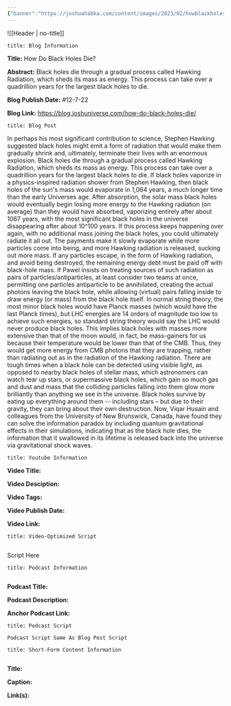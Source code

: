 ```yaml
---
{"banner":"https://joshuahabka.com/content/images/2023/02/howblackholesdiethumbnail--1-.png","banner_x":0.5,"dg-publish":true,"permalink":"/blog/how-do-black-holes-die/","dgPassFrontmatter":true,"noteIcon":"","created":"","updated":""}
---
```



![[Header \| no-title]]

```ad-info
title: Blog Information
```

**Title:** How Do Black Holes Die?

**Abstract:** Black holes die through a gradual process called Hawking Radiation, which sheds its mass as energy. This process can take over a quadrillion years for the largest black holes to die.

**Blog Publish Date:** #12-7-22

**Blog Link:** https://blog.joshuniverse.com/how-do-black-holes-die/

```ad-abstract
title: Blog Post
```

In perhaps his most significant contribution to science, Stephen Hawking suggested black holes might emit a form of radiation that would make them gradually shrink and, ultimately, terminate their lives with an enormous explosion. Black holes die through a gradual process called Hawking Radiation, which sheds its mass as energy. This process can take over a quadrillion years for the largest black holes to die. If black holes vaporize in a physics-inspired radiation shower from Stephen Hawking, then black holes of the sun's mass would evaporate in 1,064 years, a much longer time than the early Universes age. After absorption, the solar mass black holes would eventually begin losing more energy to the Hawking radiation (on average) than they would have absorbed, vaporizing entirely after about 1067 years, with the most significant black holes in the universe disappearing after about 10^100 years.
If this process keeps happening over again, with no additional mass joining the black holes, you could ultimately radiate it all out. The payments make it slowly evaporate while more particles come into being, and more Hawking radiation is released, sucking out more mass. If any particles escape, in the form of Hawking radiation, and avoid being destroyed, the remaining energy debt must be paid off with black-hole mass.
If Pawel insists on treating sources of such radiation as pairs of particles/antiparticles, at least consider two teams at once, permitting one particles antiparticle to be annihilated, creating the actual photons leaving the black hole, while allowing (virtual) pairs falling inside to draw energy (or mass) from the black hole itself.
In normal string theory, the most minor black holes would have Planck masses (which would have the last Planck times), but LHC energies are 14 orders of magnitude too low to achieve such energies, so standard string theory would say the LHC would never produce black holes. This implies black holes with masses more extensive than that of the moon would, in fact, be mass-gainers for us because their temperature would be lower than that of the CMB. Thus, they would get more energy from CMB photons that they are trapping, rather than radiating out as in the radiation of the Hawking radiation. There are tough times when a black hole can be detected using visible light, as opposed to nearby black holes of stellar mass, which astronomers can watch tear up stars, or supermassive black holes, which gain so much gas and dust and mass that the colliding particles falling into them glow more brilliantly than anything we see in the universe.
Black holes survive by eating up everything around them -- including stars – but due to their gravity, they can bring about their own destruction. Now, Viqar Husain and colleagues from the University of New Brunswick, Canada, have found they can solve the information paradox by including quantum gravitational effects in their simulations, indicating that as the black hole dies, the information that it swallowed in its lifetime is released back into the universe via gravitational shock waves.

```ad-info
title: Youtube Information
```

**Video Title:**

**Video Desciption:**

**Video Tags:**

**Video Publish Date:**

**Video Link:**

```ad-abstract
title: Video-Optimized Script


```

Script Here

```ad-info
title: Podcast Information


```

**Podcast Title:**

**Podcast Description:**

**Anchor Podcast Link:**

```ad-info
title: Podcast Script

Podcast Script Same As Blog Post Script

```


```ad-info
title: Short-Form Content Information


```

**Title:**

**Caption:**

**Link(s):**

